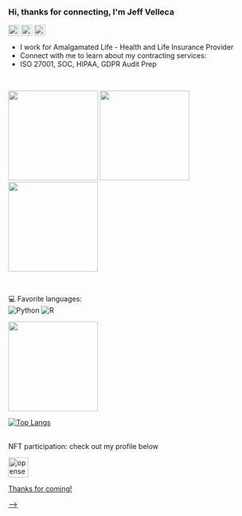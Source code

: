

### Hi, thanks for connecting, I'm Jeff Velleca

[<img align="center" alt="JVelleca | LinkedIn" width="22px" src="https://cdn.jsdelivr.net/npm/simple-icons@v3/icons/linkedin.svg" />][linkedin]
[<img align="center" alt="JVelleca | Instagram" width="22px" src="https://cdn.jsdelivr.net/npm/simple-icons@v3/icons/instagram.svg" />][instagram]
[<img align="center" alt="JVelleca | Coursera" width="22px" src="https://cdn.jsdelivr.net/npm/simple-icons@v3/icons/coursera.svg" />][coursera]

-    I work for Amalgamated Life  -  Health and Life Insurance Provider
-    Connect with me to learn about my contracting services:
-    ISO 27001, SOC, HIPAA, GDPR Audit Prep
<br />

<img height="180cm" src="https://www.burhantec.com/wp-content/uploads/2024/04/iso-27001-logo.png"/> <img height="180cm" src="https://www.sdmmag.com/ext/resources/2021/12/07/soc-2.jpg?1638891387"/> <img height="180cm" src="https://www.dynafile.com/wp-content/uploads/2023/06/HIPAA2-1.png"/>

<br />

:computer: Favorite languages:
<br />
![Python](https://img.shields.io/badge/python-3670A0?style=for-the-badge&logo=python&logoColor=ffdd54)
![R](https://img.shields.io/badge/r-%23276DC3.svg?style=for-the-badge&logo=r&logoColor=white)


<img height="180em" src="https://github-readme-stats.vercel.app/api?username=JVelleca&show_icons=true&hide_border=true&&count_private=true&include_all_commits=true" />

[![Top Langs](https://github-readme-stats.vercel.app/api/top-langs/?username=JVelleca&layout=compact)](https://github.com/JVelleca/github-readme-stats)

<br />
NFT participation: check out my profile below
<p align="left">
<a href="https://opensea.io/JVell/"><img alt="opensea" src="https://storage.googleapis.com/opensea-static/Logomark/Logomark-Blue.png" width="40" heaight="40">
  
<br />  
  
Thanks for coming!

[linkedin]: https://linkedin.com/in/jeff-velleca-a3a84778
[instagram]: https://instagram.com/jeff.velleca
[coursera]: https://coursera.org/user/d6e98c3f950742fd3e9a8c73049a2b8c
  
  
-->
